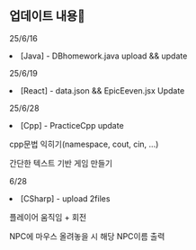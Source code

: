 ## 업데이트 내용🎈

25/6/16
<li>[Java] - DBhomework.java upload && update</p>

25/6/19
<li>[React] - data.json && EpicEeven.jsx Update</p>

25/6/28
<li>[Cpp] - PracticeCpp update</li>
<p>cpp문법 익히기(namespace, cout, cin, ...)</p>
<p>간단한 텍스트 기반 게임 만들기 </p>

6/28
<li>[CSharp] - upload 2files</li>
<p>플레이어 움직임 + 회전</p>
<p>NPC에 마우스 올려놓을 시 해당 NPC이름 출력</p>
